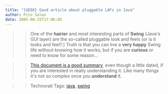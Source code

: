 ```yaml
---
title: "[GEEK} Good article about pluggable LAFs in Java"
author: Pito Salas
date: 2005-08-25T17:06:05
---
```



>>

>> One of the **hairier** and most interesting parts of **Swing** (Java's GUI
layer) are the so-called pluggable look and feels (or is it looks and feel?.)
Truth is that you can live a **very happy** Swing life without knowing how it
works, but if you are **curious** or need to know for some reason…

>>

>> [This document is a good
summary](<http://java.sun.com/products/jfc/tsc/articles/architecture/>), even
though a little dated, if you are interested in really understanding it. Like
many things it's not so complex once you **understand** it.

>>

>> Technorati Tags: [java](<http://www.technorati.com/tag/java>),
[swing](<http://www.technorati.com/tag/swing>)


